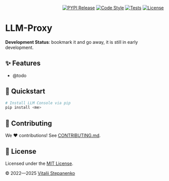 <p align="right">
<a href="https://pypi.org/project/llm-proxy/" target="_blank"><img src="https://badge.fury.io/py/llm-proxy.svg" alt="PYPI Release"></a>
<a href="https://github.com/Nayjest/llm-proxy/actions/workflows/code-style.yml" target="_blank"><img src="https://github.com/Nayjest/llm-proxy/actions/workflows/code-style.yml/badge.svg" alt="Code Style"></a>
<a href="https://github.com/Nayjest/llm-proxy/actions/workflows/tests.yml" target="_blank"><img src="https://github.com/Nayjest/llm-proxy/actions/workflows/tests.yml/badge.svg" alt="Tests"></a>
<a href="https://github.com/Nayjest/llm-proxy/blob/main/LICENSE" target="_blank"><img src="https://img.shields.io/static/v1?label=license&message=MIT&color=d08aff" alt="License"></a>
</p>

# LLM-Proxy

**Development Status**: bookmark it and go away, it is still in early development.

## ✨ Features

- @todo


## 🚀 Quickstart
```bash
# Install LLM Console via pip
pip install <me>

```

## 🤝 Contributing

We ❤️ contributions! See [CONTRIBUTING.md](CONTRIBUTING.md).

## 📝 License

Licensed under the [MIT License](LICENSE).

© 2022&mdash;2025 [Vitalii Stepanenko](mailto:mail@vitaliy.in)

